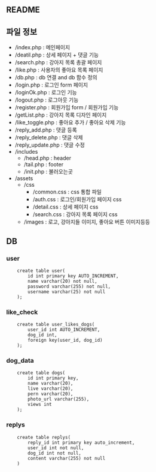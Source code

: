 ## README


## 파일 정보
- /index.php : 메인페이지
- /deatil.php : 상세 페이지 + 댓글 기능
- /search.php : 강아지 목록 총괄 페이지
- /like.php : 사용자의 좋아요 목록 페이지
- /db.php : db 연결 and db 함수 정의
- /login.php : 로그인 form 페이지
- /loginOk.php : 로그인 기능
- /logout.php : 로그아웃 기능
- /register.php : 회원가입 form / 회원가입 기능
- /getList.php : 강아지 목록 디자인 페이지
- /like_toggle.php : 좋아요 추가 / 좋아요 삭제 기능
- /reply_add.php : 댓글 등록
- /reply_delete.php : 댓글 삭제
- /reply_update.php : 댓글 수정
- /includes
    - /head.php : header
    - /tail.php : footer
    - /init.php : 불러오는곳
- /assets
    - /css
        - /common.css : css 통합 파일
        - /auth.css : 로그인/회원가입 페이지 css
        - /detail.css : 상세 페이지 css
        - /search.css : 강아지 목록 페이지 css
    - /images : 로고, 강아지들 이미지, 좋아요 버튼 이미지등등

## DB

### user
```
    create table user(
        id int primary key AUTO_INCREMENT,
        name varchar(20) not null,
        password varchar(255) not null,
        username varchar(25) not null
    );
```

### like_check

```
    create table user_likes_dogs(
        user_id int AUTO_INCREMENT,
        dog_id int,
        foreign key(user_id, dog_id)
    );
```


### dog_data

``` 
    create table dogs(
        id int primary key,
        name varchar(20),
        live varchar(20),
        pern varchar(20),
        photo_url varchar(255),
        views int
    );
```

### replys

```
    create table replys(
        reply_id int primary key auto_increment,
        user_id int not null,
        dog_id int not null,
        content varchar(255) not null
    )